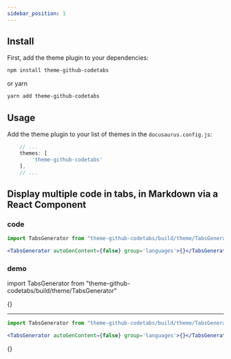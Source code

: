 ```yaml
---
sidebar_position: 1
---
```


## Install

First, add the theme plugin to your dependencies:

```sh
npm install theme-github-codetabs
```

or yarn

```sh
yarn add theme-github-codetabs
```

## Usage

Add the theme plugin to your list of themes in the `docusaurus.config.js`:

```js
    // ...
    themes: [
        'theme-github-codetabs'
    ],
    // ...
```


## Display multiple code in tabs, in Markdown via a React Component

### code

  ```jsx
  import TabsGenerator from "theme-github-codetabs/build/theme/TabsGenerator"

  <TabsGenerator autoGenContent={false} group='languages'>{}</TabsGenerator>
  ```   

### demo

import TabsGenerator from "theme-github-codetabs/build/theme/TabsGenerator"

<TabsGenerator autoGenContent={false} group='languages'>{}</TabsGenerator>

___

  ```jsx
  import TabsGenerator from "theme-github-codetabs/build/theme/TabsGenerator"

  <TabsGenerator autoGenContent={false} group='languages'>{}</TabsGenerator>
  ```   


<TabsGenerator autoGenContent={false} group='languages'>{}</TabsGenerator>
